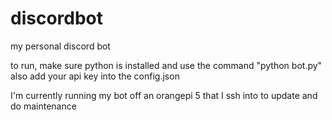 # discordbot
my personal discord bot

to run, make sure python is installed and use the command "python bot.py"
also add your api key into the config.json

I'm currently running my bot off an orangepi 5 that I ssh into to update and do maintenance
